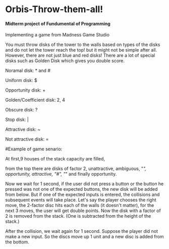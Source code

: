 # Orbis-Throw-them-all!
#### Midterm project of Fundumental of Programming

Implementing a game from  Madness Game Studio

You must throw disks of the tower to the walls based on types of the disks and do not let the tower reach the top! 
but it might not be simple after all. However, there are not just blue and red disks! 
There are a lot of special disks such as Golden Disk which gives you double score. 


Noramal disk: * and #

Uniform disk: $

Opportunity disk: +

Golden/Coefficient disk: 2, 4

Obscure disk: ?

Stop disk: |

Attractive disk: ~

Not attractive disk: =

#Example of game senario:

At first,9 houses of the stack capacity are filled, 

from the top there are disks of factor 2, unattractive, ambiguous, "*", opportunity, attractive, "#", "*" and finally opportunity.

Now we wait for 1 second, if the user did not press a button or the button he pressed was not one of the expected buttons, 
the new disk will be added from below. But if one of the expected inputs is entered, the collisions and subsequent events
will take place. Let's say the player chooses the right move, the 2-factor disc hits each of the walls (it doesn't matter), for the next 3 moves, 
the user will get double points. Now the disk with a factor of 2 is removed from the stack. (One is subtracted from the height of the stack.)

After the collision, we wait again for 1 second. 
Suppose the player did not make a new input. So the discs move up 1 unit and a new disc is added from the bottom.
